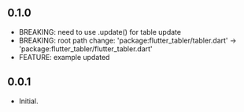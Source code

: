 ## 0.1.0

* BREAKING: need to use .update() for table update
* BREAKING: root path change: 'package:flutter_tabler/tabler.dart' -> 'package:flutter_tabler/flutter_tabler.dart'
* FEATURE: example updated


## 0.0.1

* Initial.
